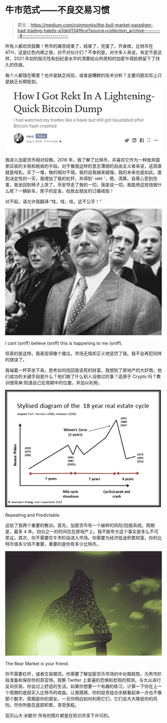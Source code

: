 # 牛市范式——不良交易习惯

> 原文：<https://medium.com/coinmonks/the-bull-market-paradigm-bad-trading-habits-a3de0134f6ce?source=collection_archive---------8----------------------->

所有人都欢欣鼓舞！熊市的痛苦结束了，结束了，完蛋了。开香槟，比特币在 ATH，这是红色内裤之夜，对不对伙计们？不幸的是，对许多人来说，肯定不是这样。2021 年初的毁灭性和创纪录水平的清算给众所周知的加密乍得脸颊留下了持久的伤痕。

每个人都错在哪里？也许是缺乏经验，或者是糟糕的技术分析？主要问题实际上只是缺乏长期规划。

![](img/718fb485a1d4f00a1f0f06de5e3a2a31.png)

我进入加密货币相对较晚。2016 年，我了解了比特币，并喜欢它作为一种放弃国家征收的关税和税收的手段。对于像我这样的意志薄弱的自由主义者来说，这简直就是母乳。买了一堆，做的相对不错。我的自我越来越强，我的未来也是如此。直到决定性的一天，我增加了我的杠杆，并得到' rekt '，嗯，清算。自尊心受到伤害，我坐回到椅子上哭了。币安夺走了我的一切，我是说一切。我能用这些钱做什么呢？一辆新车，房子的定金，给我女朋友的订婚戒指！

对不起，请允许我翻译:“哇，哇，哇，这不公平！”

![](img/408367e4db4a51353537227078fb61ca.png)

I cant (sniff) believe (sniff) this is happening to me (sniff).

但真的是这样。我表现得像个傻瓜，市场无情却正义地惩罚了我。我不会再犯同样的错误了。

我端着一杯茶坐下来。思考如何找回我该死的财富。我想到了房地产的大奸商。他们成功的关键手段是什么？他们做了什么别人没做过的事？适用于 Crypto 吗？教训很简单:知道自己在周期中的位置，并加以利用。

![](img/b02e720d0a42d5f08c9f815200d4af6f.png)

Repeating and Predictable.

这给了我两个重要的教训。首先，加密货币有一个破碎的风险/回报系统。周期是，最多 4 年。四分之一的时间花在房地产上。我不能夸大这个事实是多么不可思议。其次，你不需要在牛市阶段进入市场。你需要为经济低迷积累财富。你的比特币值多少钱不重要，重要的是你有多少比特币。

![](img/e9c32e6bd2b19ed45b4bac8f17ec2ec1.png)

The Bear Market is your friend.

你不需要杠杆，或者交易期货。你需要了解加密货币市场的中长期趋势。为熊市阶段准备和保存你的菲亚特。观察 Twitter 上普遍的恐惧和悲观的预测。与大众进行反向贸易，你会过上舒适的生活。如果你想要一个有趣的练习，计算一下你在上一个周期的底部买入比特币的收益。让我猜猜，你的投资组合余额看起来一点也不像那个数字。周期是你的朋友，一旦你明白如何利用它们，它们会大大降低你的风险。尽你所能在底部积累，享受旅程。

亚历山大·米歇尔
所有的图片都是在知识共享下许可的。